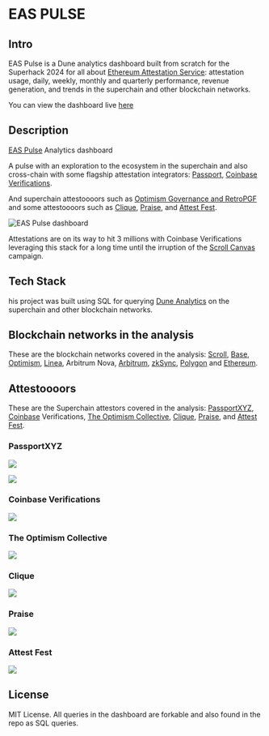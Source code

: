 # EAS PULSE

## Intro

EAS Pulse is a Dune analytics dashboard built from scratch for the Superhack 2024 for all about [Ethereum Attestation Service](https://attest.org): attestation usage, daily, weekly, monthly and quarterly performance, revenue generation, and trends in the superchain and other blockchain networks.

You can view the dashboard live [here](https://dune.com/ivanmolto/eas-pulse-ethereum-attestation-service)

## Description

[EAS Pulse](https://dune.com/ivanmolto/eas-pulse-ethereum-attestation-service) Analytics dashboard

A pulse with an exploration to the ecosystem in the superchain and also cross-chain with some flagship attestation integrators: [Passport](https://passport.xyz), [Coinbase Verifications](https://github.com/coinbase/verifications).

And superchain attestoooors such as [Optimism Governance and RetroPGF](https://optimism.io) and some attestoooors such as [Clique](), [Praise](https://givepraise.xyz), and [Attest Fest](https://attest-fest.party).

![EAS Pulse dashboard](https://ivanmolto.mypinata.cloud/ipfs/QmYmyrPTdyr8CpgXoVjv7fCfSjq3wRBdpXapeH4TzVXjfR)

Attestations are on its way to hit 3 millions with Coinbase Verifications leveraging this stack for a long time until the irruption of the [Scroll Canvas](https://scroll.io/canvas/mint) campaign.

## Tech Stack

his project was built using SQL for querying [Dune Analytics](https://dune.com) on the superchain and other blockchain networks.

## Blockchain networks in the analysis

These are the blockchain networks covered in the analysis: [Scroll](https://scroll.io), [Base](https://www.base.org), [Optimism](https://optimism.io), [Linea](https://linea.build/), Arbitrum Nova, [Arbitrum](https://arbitrum.io/), [zkSync](https://zksync.io), [Polygon](https://polygon.technology) and [Ethereum](https://ethereum.org).

## Attestoooors

These are the Superchain attestors covered in the analysis: [PassportXYZ](https://www.passport.xyz), [Coinbase](https://www.coinbase.com) Verifications, [The Optimism Collective](https://community.optimism.io/welcome/welcome-overview), [Clique](https://www.clique.tech), [Praise](https://givepraise.xyz), and [Attest Fest](https://attest-fest.party).

### PassportXYZ

![](https://ivanmolto.mypinata.cloud/ipfs/QmW6AHT6KbNpWX2BFjwESzyjbtQ6N2nvsWDzAHLyjrgqSR)

![](https://ivanmolto.mypinata.cloud/ipfs/QmZcHZWKvcoRxWZKzk559vGWRZRAjgw1FeXccs5WjjVKkS)

### Coinbase Verifications

![](https://ivanmolto.mypinata.cloud/ipfs/QmR5oFr29YwfrGSp9nMAMoK7hy8v6dMZkKFjgwxJryPmgN)

### The Optimism Collective

![](https://ivanmolto.mypinata.cloud/ipfs/QmeFEtLERMJ2wy1tFwJ5Qf7a8JijfenyJHcQsw5yAZHACX)

### Clique

![](https://ivanmolto.mypinata.cloud/ipfs/QmdXHXuNNE3GXqgfvSSuf6ifjhoLNAMciJchd1aH5u8J7Q)

### Praise

![](https://ivanmolto.mypinata.cloud/ipfs/QmT7jauR9qrKjns8jbWsApMa9Txkqjtp74DqzMqpmLKHsZ)

### Attest Fest

![](https://ivanmolto.mypinata.cloud/ipfs/QmcV2jfGbeorWPM7BjMwkC1ktbnxQF6YdMeiq47pkaepQE)

## License

MIT License.
All queries in the dashboard are forkable and also found in the repo as SQL queries.
